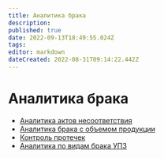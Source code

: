 ```yaml
---
title: Аналитика брака
description: 
published: true
date: 2022-09-13T18:49:55.024Z
tags: 
editor: markdown
dateCreated: 2022-08-31T09:14:22.442Z
---
```


# Аналитика брака

* [Аналитика актов несоответствия](analiz-aktov-nesootvetstviya.md)
* [Аналитика брака с объемом продукции](analitika-braka-s-obemom-produkcii.md)
* [Контроль протечек](kontrol-protechek.md)
* [Аналитика по видам брака УПЗ](analitika-po-vidam-braka-upz.md)
